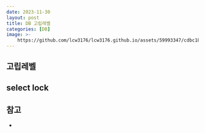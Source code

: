 ```yaml
---
date: 2023-11-30
layout: post
title: DB 고립레벨
categories: [DB]
image: >-
    https://github.com/lcw3176/lcw3176.github.io/assets/59993347/cdbc18f1-6bb9-4c0d-af35-5d292c56bb40
---
```


## 고립레벨

## select lock


## 참고

- 